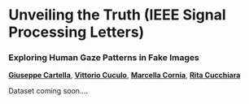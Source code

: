 # Unveiling the Truth (IEEE Signal Processing Letters)
### Exploring Human Gaze Patterns in Fake Images 
[**Giuseppe Cartella**](https://scholar.google.com/citations?hl=en&user=0sJ4VCcAAAAJ),
[**Vittorio Cuculo**](https://scholar.google.it/citations?user=usEfqxoAAAAJ&hl=it),
[**Marcella Cornia**](https://scholar.google.com/citations?hl=en&user=DzgmSJEAAAAJ),
[**Rita Cucchiara**](https://scholar.google.com/citations?hl=en&user=OM3sZEoAAAAJ)

Dataset coming soon....
